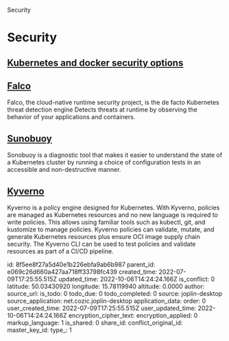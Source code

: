 Security

# Security

## [**Kubernetes and docker security options**](https://dzone.com/articles/learning-by-auditing-kubernetes-manifests)

## [**Falco**](https://falco.org/)
Falco, the cloud-native runtime security project, is the de facto Kubernetes threat detection engine
Detects threats at runtime by observing the behavior of your applications and containers.

## [**Sunobuoy**](https://sonobuoy.io/)
Sonobuoy is a diagnostic tool that makes it easier to understand the state of a Kubernetes cluster by running a choice of configuration tests in an accessible and non-destructive manner.

## [**Kyverno**](https://kyverno.io/)
Kyverno is a policy engine designed for Kubernetes. With Kyverno, policies are managed as Kubernetes resources and no new language is required to write policies. This allows using familiar tools such as kubectl, git, and kustomize to manage policies. Kyverno policies can validate, mutate, and generate Kubernetes resources plus ensure OCI image supply chain security. The Kyverno CLI can be used to test policies and validate resources as part of a CI/CD pipeline.

id: 8f5ee8f27a5d40e1b226ebfa9ab6b987
parent_id: e069c26d660a427aa718ff33798fc439
created_time: 2022-07-09T17:25:55.515Z
updated_time: 2022-10-06T14:24:24.166Z
is_conflict: 0
latitude: 50.03430920
longitude: 15.78119940
altitude: 0.0000
author: 
source_url: 
is_todo: 0
todo_due: 0
todo_completed: 0
source: joplin-desktop
source_application: net.cozic.joplin-desktop
application_data: 
order: 0
user_created_time: 2022-07-09T17:25:55.515Z
user_updated_time: 2022-10-06T14:24:24.166Z
encryption_cipher_text: 
encryption_applied: 0
markup_language: 1
is_shared: 0
share_id: 
conflict_original_id: 
master_key_id: 
type_: 1